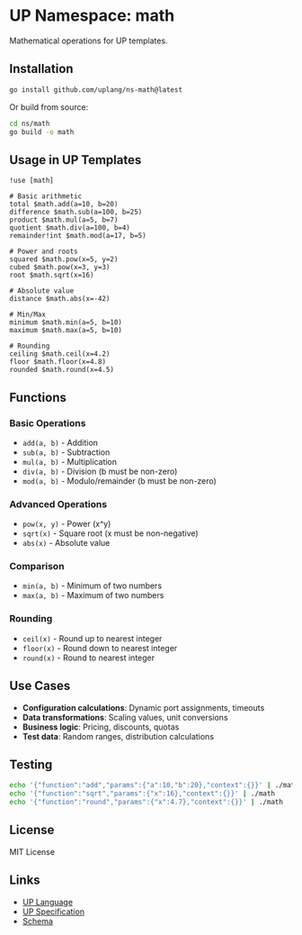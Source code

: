 # UP Namespace: math

Mathematical operations for UP templates.

## Installation

```bash
go install github.com/uplang/ns-math@latest
```

Or build from source:

```bash
cd ns/math
go build -o math
```

## Usage in UP Templates

```up
!use [math]

# Basic arithmetic
total $math.add(a=10, b=20)
difference $math.sub(a=100, b=25)
product $math.mul(a=5, b=7)
quotient $math.div(a=100, b=4)
remainder!int $math.mod(a=17, b=5)

# Power and roots
squared $math.pow(x=5, y=2)
cubed $math.pow(x=3, y=3)
root $math.sqrt(x=16)

# Absolute value
distance $math.abs(x=-42)

# Min/Max
minimum $math.min(a=5, b=10)
maximum $math.max(a=5, b=10)

# Rounding
ceiling $math.ceil(x=4.2)
floor $math.floor(x=4.8)
rounded $math.round(x=4.5)
```

## Functions

### Basic Operations

- `add(a, b)` - Addition
- `sub(a, b)` - Subtraction
- `mul(a, b)` - Multiplication
- `div(a, b)` - Division (b must be non-zero)
- `mod(a, b)` - Modulo/remainder (b must be non-zero)

### Advanced Operations

- `pow(x, y)` - Power (x^y)
- `sqrt(x)` - Square root (x must be non-negative)
- `abs(x)` - Absolute value

### Comparison

- `min(a, b)` - Minimum of two numbers
- `max(a, b)` - Maximum of two numbers

### Rounding

- `ceil(x)` - Round up to nearest integer
- `floor(x)` - Round down to nearest integer
- `round(x)` - Round to nearest integer

## Use Cases

- **Configuration calculations**: Dynamic port assignments, timeouts
- **Data transformations**: Scaling values, unit conversions
- **Business logic**: Pricing, discounts, quotas
- **Test data**: Random ranges, distribution calculations

## Testing

```bash
echo '{"function":"add","params":{"a":10,"b":20},"context":{}}' | ./math
echo '{"function":"sqrt","params":{"x":16},"context":{}}' | ./math
echo '{"function":"round","params":{"x":4.7},"context":{}}' | ./math
```

## License

MIT License

## Links

- [UP Language](https://uplang.org)
- [UP Specification](https://github.com/uplang/spec)
- [Schema](math.up-schema)
